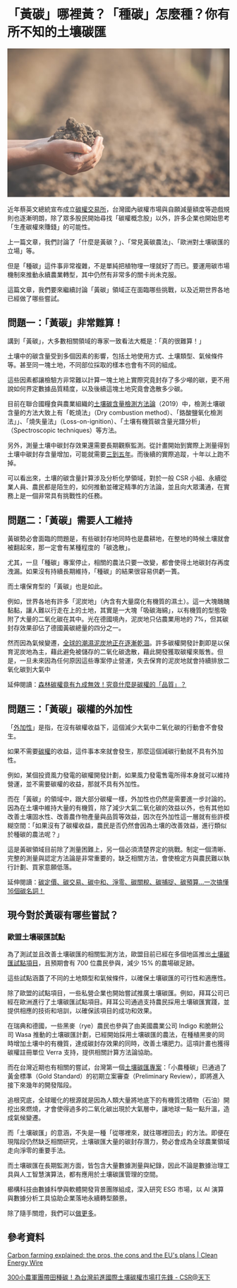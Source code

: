 # 「黃碳」哪裡黃？「種碳」怎麼種？你有所不知的土壤碳匯

![](../005-Files/Pasted%20image%2020230808195317.png)

近年蔡英文總統宣布成立[碳權交易所](https://combogic.com/blog/carbon-exchange-place.html)，台灣國內碳權市場與自願減量額度等遊戲規則也逐漸明朗，除了眾多股民開始尋找「碳權概念股」以外，許多企業也開始思考「生產碳權來賺錢」的可能性。

上一篇文章，我們討論了「什麼是黃碳？」、「常見黃碳農法」、「歐洲對土壤碳匯的立場」等。

但是「種碳」這件事非常複雜，不是單純把植物埋一埋就好了而已。要運用碳市場機制來推動永續農業轉型，其中仍然有非常多的關卡尚未克服。

這篇文章，我們要來繼續討論「黃碳」領域正在面臨哪些挑戰，以及近期世界各地已經做了哪些嘗試。

## 問題一：「黃碳」非常難算！

講到「黃碳」，大多數相關領域的專家一致看法大概是：「真的很難算！」

土壤中的碳含量受到多個因素的影響，包括土地使用方式、土壤類型、氣候條件等。甚至同一塊土地，不同部位採取的樣本也會有不同的組成。

這些因素都讓檢驗方非常難以計算一塊土地上實際究竟封存了多少噸的碳，更不用說如何界定數據品質精度，以及後續這塊土地究竟會逸散多少碳。

目前在聯合國糧食與農業組織的[土壤碳含量檢測方法論](https://www.fao.org/3/ca2934en/CA2934EN.pdf)（2019）中，檢測土壤碳含量的方法大致上有「乾燒法」（Dry combustion method）、「鉻酸鹽氧化檢測法」」、「燒失量法」（Loss-on-ignition）、「土壤有機質碳含量光譜分析」（Spectroscopic techniques）等方法。

另外，測量土壤中碳封存效果還需要長期觀察監測。從計畫開始到實際上測量得到土壤中碳封存含量增加，可能就需要[三到五年](https://soilhealthinstitute.org/news-events/managing-for-soil-organic-carbon-is-fundamental-to-regenerative-agriculture/)。而後續的實際追蹤，十年以上跑不掉。

可以看出來，土壤的碳含量計算涉及分析化學領域，對於一般 CSR 小組、永續從業人員、農民都是陌生的，如何推動並確定精準的方法論，並且向大眾溝通，在實務上是一個非常具有挑戰性的任務。

## 問題二：「黃碳」需要人工維持

黃碳勢必會面臨的問題是，有些碳封存地同時也是農耕地，在整地的時候土壤就會被翻起來，那一定會有某種程度的「碳逸散」。

尤其，一旦「種碳」專案停止，相關的農法只要一改變，都會使得土地碳封存再度洩漏。如果沒有持續長期維持，「種碳」的結果很容易供虧一簣。

而土壤保育型的「黃碳」也是如此。

例如，世界各地有許多「泥炭地」（內含有大量腐化有機質的濕土）。這一大塊醜醜黏黏，讓人難以行走在上的土地，其實是一大塊「吸碳海綿」，以有機質的型態吸附了大量的二氧化碳在其中。光在德國境內，泥炭地只佔農業用地的 7%，但其碳封存效果卻佔了德國黃碳總量的四分之一。

然而因為氣候變遷，[全球的潮濕泥炭地正在逐漸乾涸](https://www.nature.com/articles/s41561-019-0462-z.epdf?sharing_token=nElfksp95CnVkLtKNJ2iYNRgN0jAjWel9jnR3ZoTv0MGBJ-bkRJlwKHCXYEg8Db6QBzZulX-P4VMvxNtIF_g7JLcubBaon_9z5Jv9GIW6Rrk83DYBeFCChbQpamdgOi6Hoy-VmvrbVhTwp2QGNhTUe0R261fd05C3ZDZCmx7wbxEOLPOHnq0IVGt8QIVo3t95q4GbtVU1Kk-ntrJU5bd2Q%3D%3D&tracking_referrer=www.bbc.com)。許多碳權開發計劃即是以保育泥炭地為主，藉此避免被儲存的二氧化碳逸散，藉此開發獲取碳權來販售。但是，一旦未來因為任何原因這些專案停止營運，失去保育的泥炭地就會持續排放二氧化碳到大氣中

延伸閱讀：[森林碳權竟有九成無效！究竟什麼是碳權的「品質」？ ](https://combogic.com/blog/carbon-credit-quality.html)

## 問題三：「黃碳」碳權的外加性

「[外加性](https://combogic.com/blog/what-is-additionality.html)」是指，在沒有碳權收益下，這個減少大氣中二氧化碳的行動會不會發生。

如果不需要[碳權](https://combogic.com/blog/carbon-permit-vs-carbon%20credit.html)的收益，這件事本來就會發生，那麼這個減碳行動就不具有外加性。

例如，某個投資風力發電的碳權開發計劃，如果風力發電售電所得本身就可以維持營運，並不需要碳權的收益，那就不具有外加性。

而在「黃碳」的領域中，跟大部分碳權一樣，外加性也仍然是需要進一步討論的。因為在土壤中維持大量的有機質，除了減少大氣二氧化碳的效益以外，也有其他如改善土壤固水性、改善農作物產量與品質等效益，因次在外加性這一層就有些許模糊空間：「如果沒有了碳權收益，農民是否仍然會因為土壤的改善效益，進行類似於種碳的農法呢？」

這是黃碳領域目前除了測量困難上，另一個必須清楚界定的挑戰。制定一個清晰、完整的測量與認定方法論是非常重要的，缺乏相關方法，會使檢定方與農民難以執行計劃、買家意願低落。

延伸閱讀：[碳定價、碳交易、碳中和、淨零、碳關稅、碳捕捉、碳預算...一次搞懂16個碳名詞！](https://combogic.com/blog/content_1.html)

## 現今對於黃碳有哪些嘗試？

### 歐盟土壤碳匯試點

為了測試並且改善土壤碳匯的相關監測方法，歐盟目前已經在多個地區推出[土壤碳匯試點項目](https://webgate.ec.europa.eu/life/publicWebsite/project/details/5567)，且預期會有 700 位農民參與，減少 15% 的農場碳足跡。

這些試點涵蓋了不同的土地類型和氣候條件，以確保土壤碳匯的可行性和適應性。

除了歐盟的試點項目，一些私營企業也開始嘗試推廣土壤碳匯。例如，拜耳公司已經在歐洲進行了土壤碳匯試點項目。拜耳公司通過支持農民採用土壤碳匯實踐，並提供相應的技術和培訓，以確保該項目的成功和效果。

在瑞典和德國，一些黑麥（rye）農民也參與了由美國農業公司 Indigo 和脆餅公司 Wasa 推動的土壤碳匯計劃，已經開始採用土壤碳匯的農法，在種植黑麥的同時增加土壤中的有機質，達成碳封存效果的同時，改善土壤肥力。這項計畫也獲得碳權註冊單位 Verra 支持，提供相關計算方法論協助。

而在台灣近期也有相關的嘗試，台灣第一個[土壤碳匯專案](https://csr.cw.com.tw/article/43247)：「小農種碳」已通過了黃金標準（Gold Standard）的初期立案審查（Preliminary Review），即將進入接下來幾年的開發階段。

追根究底，全球暖化的根源就是因為人類大量將地底下的有機質沈積物（石油）開挖出來燃燒，才會使得過多的二氧化碳出現於大氣層中，讓地球一點一點升溫，造成氣候變遷。

而「土壤碳匯」的意涵，不失是一種「從哪裡來，就往哪裡回去」的方法。即便在現階段仍然缺乏相關研究，土壤碳匯大量的碳封存潛力，勢必會成為全球農業領域走向淨零的重要手法。

而土壤碳匯在長期監測方面，皆包含大量數據測量與紀錄，因此不論是數據治理工具與人工智慧演算法，都有應用於土壤碳匯管理的空間。

櫛構科技由數據科學與軟體開發背景團隊組成，深入研究 ESG 市場，以 AI 演算與數據分析工具協助企業落地永續轉型願景。

除了隨手關燈，我們可以[做更多](https://combogic.com/)。

## 參考資料

[Carbon farming explained: the pros, the cons and the EU's plans | Clean Energy Wire](https://www.cleanenergywire.org/factsheets/carbon-farming-explained-pros-cons-and-eus-plans)

[300小農軍團帶田種碳！為台灣前進國際土壤碳權市場打先鋒 - CSR@天下 ](https://csr.cw.com.tw/article/43247)